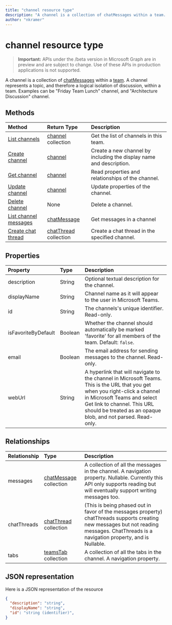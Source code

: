 ```yaml
---
title: "channel resource type"
description: "A channel is a collection of chatMessages within a team. "
author: "nkramer"
---
```


# channel resource type

> **Important:** APIs under the /beta version in Microsoft Graph are in preview and are subject to change. Use of these APIs in production applications is not supported.

A channel is a collection of [chatMessages](chatmessage.md) within a [team](../resources/team.md). 
A channel represents a topic, and therefore a logical isolation of discussion, within a team. 
Examples can be "Friday Team Lunch" channel, and "Architecture Discussion" channel.


## Methods

| Method       | Return Type  |Description|
|:---------------|:--------|:----------|
|[List channels](../api/channel-list.md) | [channel](channel.md) collection | Get the list of channels in this team.|
|[Create channel](../api/channel-post.md) | [channel](channel.md) | Create a new channel by including the display name and description.|
|[Get channel](../api/channel-get.md) | [channel](channel.md) | Read properties and relationships of the channel.|
|[Update channel](../api/channel-patch.md) | [channel](channel.md) | Update properties of the channel.|
|[Delete channel](../api/channel-delete.md) | None | Delete a channel.|
|[List channel messages](../api/channel-list-messages.md)  | [chatMessage](../resources/chatmessage.md) | Get messages in a channel |
|[Create chat thread](../api/channel-post-chatthreads.md) | [chatThread](chatthread.md) collection| Create a chat thread in the specified channel.|

## Properties
| Property	   | Type	|Description|
|:---------------|:--------|:----------|
|description|String|Optional textual description for the channel.|
|displayName|String|Channel name as it will appear to the user in Microsoft Teams.|
|id|String|The channels's unique identifier. Read-only.|
|isFavoriteByDefault|Boolean|Whether the channel should automatically be marked 'favorite' for all members of the team. Default: `false`.|
|email|Boolean| The email address for sending messages to the channel. Read-only.|
|webUrl|String|A hyperlink that will navigate to the channel in Microsoft Teams. This is the URL that you get when you right-click a channel in Microsoft Teams and select Get link to channel. This URL should be treated as an opaque blob, and not parsed. Read-only.|


## Relationships
| Relationship | Type	|Description|
|:---------------|:--------|:----------|
|messages|[chatMessage](chatmessage.md) collection|A collection of all the messages in the channel. A navigation property. Nullable. Currently this API only supports reading but will eventually support writing messages too.|
|chatThreads|[chatThread](chatthread.md) collection|(This is being phased out in favor of the messages property) chatThreads supports creating new messages but not reading messages. ChatThreads is a navigation property, and is Nullable.|
|tabs|[teamsTab](../resources/teamstab.md) collection|A collection of all the tabs in the channel. A navigation property.|


## JSON representation

Here is a JSON representation of the resource

<!-- {
  "blockType": "resource",
  "optionalProperties": [
    "chatthreads"
  ],
  "keyProperty": "id",
  "@odata.type": "microsoft.graph.channel"
}-->

```json
{
  "description": "string",
  "displayName": "string",
  "id": "string (identifier)",
}

```


<!-- uuid: 8fcb5dbc-d5aa-4681-8e31-b001d5168d79
2015-10-25 14:57:30 UTC -->
<!-- {
  "type": "#page.annotation",
  "description": "channel resource",
  "keywords": "",
  "section": "documentation",
  "tocPath": ""
}-->
